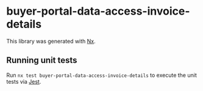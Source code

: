 # buyer-portal-data-access-invoice-details

This library was generated with [Nx](https://nx.dev).

## Running unit tests

Run `nx test buyer-portal-data-access-invoice-details` to execute the unit tests via [Jest](https://jestjs.io).
